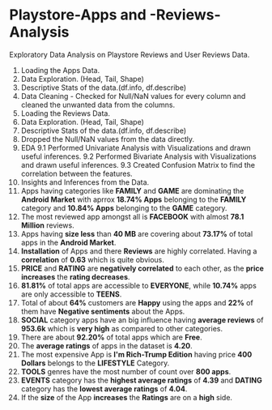 # Playstore-Apps and -Reviews-Analysis
Exploratory Data Analysis on Playstore Reviews and User Reviews Data.
1. Loading the Apps Data.
2. Data Exploration. (Head, Tail, Shape)
3. Descriptive Stats of the data.(df.info, df.describe)
4. Data Cleaning - Checked for Null/NaN values for every column and cleaned the unwanted data from the columns.
5. Loading the Reviews Data.
6. Data Exploration. (Head, Tail, Shape)
7. Descriptive Stats of the data.(df.info, df.describe)
8. Dropped the Null/NaN values from the data directly.
9. EDA
   9.1 Performed Univariate Analysis with Visualizations and drawn useful inferences.
   9.2 Performed Bivariate Analysis with Visualizations and drawn useful inferences.
   9.3 Created Confusion Matrix to find the correlation between the features.
10. Insights and Inferences from the Data.
   1.  Apps having categories like **FAMILY** and **GAME** are dominating the **Android Market** with aprrox **18.74% Apps** belonging to the **FAMILY** category and **10.84% Apps** belonging to the **GAME** category.
   2. The most reviewed app amongst all is **FACEBOOK** with almost **78.1 Million** reviews.
   3. Apps having **size less** than **40 MB** are covering about **73.17%** of total apps in the **Android Market**.
   4. **Installation** of Apps and there **Reviews** are highly correlated. Having a **correlation** of **0.63** which is quite obvious.
   5. **PRICE** and **RATING** are **negatively correlated** to each other, as the **price increases** the **rating decreases**.
   6. **81.81%** of total apps are accessible to **EVERYONE**, while **10.74%** apps are only accessible to **TEENS**.
   7. Total of about **64%** customers are **Happy** using the apps and **22%** of them have **Negative sentiments** about the Apps.
   8. **SOCIAL** category apps have an big influence having **average reviews** of **953.6k** which is **very high** as compared to other categories.
   9. There are about **92.20%** of total apps which are **Free**.
  10. The **average ratings** of apps in the dataset is **4.20**.
  11. The most expensive App is **I'm Rich-Trump Edition** having price **400 Dollars** belongs to the **LIFESTYLE** Category.
  12. **TOOLS** genres have the most number of count over **800 apps**.
  13. **EVENTS** category has the **highest average ratings** of **4.39** and **DATING** category has the **lowest average ratings** of **4.04**.
  14. If the **size** of the App **increases** the **Ratings** are on a **high** side.
